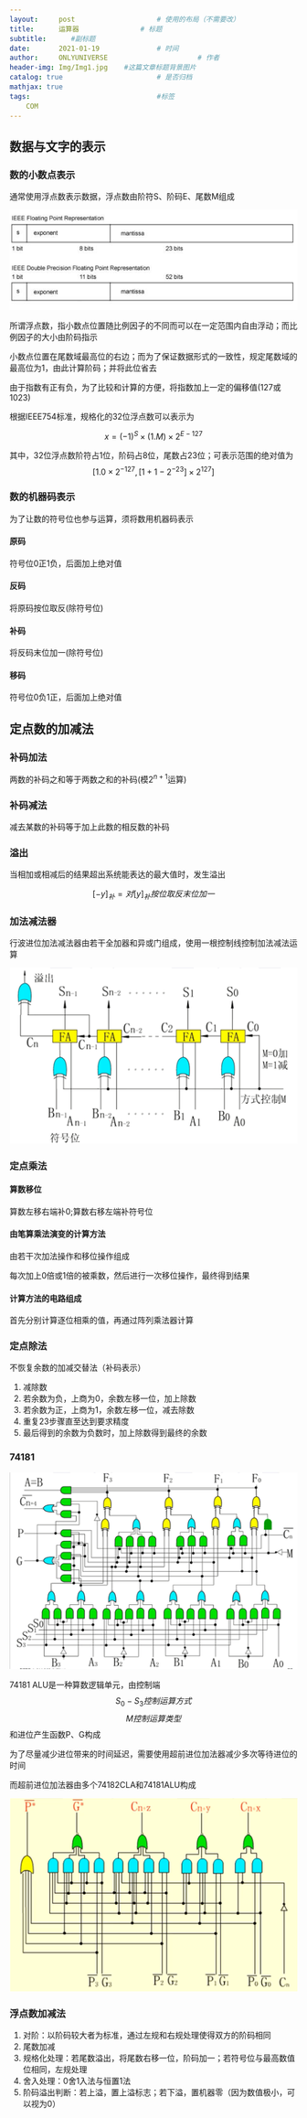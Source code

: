 ```yaml
---
layout:     post                    # 使用的布局（不需要改）
title:      运算器               # 标题 
subtitle:      #副标题
date:       2021-01-19              # 时间
author:     ONLYUNIVERSE                      # 作者
header-img: Img/Img1.jpg    #这篇文章标题背景图片
catalog: true                       # 是否归档
mathjax: true
tags:                               #标签
    COM
---
```


## 数据与文字的表示

### 数的小数点表示

通常使用浮点数表示数据，浮点数由阶符S、阶码E、尾数M组成

![](https://github.com/ONLYUNIVERSE/ONLYUNIVERSE.github.io/blob/master/Image/float.png?raw=true)

所谓浮点数，指小数点位置随比例因子的不同而可以在一定范围内自由浮动；而比例因子的大小由阶码指示

小数点位置在尾数域最高位的右边；而为了保证数据形式的一致性，规定尾数域的最高位为1，由此计算阶码；并将此位省去

由于指数有正有负，为了比较和计算的方便，将指数加上一定的偏移值(127或1023)

根据IEEE754标准，规格化的32位浮点数可以表示为

$$x=(-1)^S×(1.M)×2^{E-127}$$

其中，32位浮点数阶符占1位，阶码占8位，尾数占23位；可表示范围的绝对值为
$$[1.0×2^{-127},[1+1-2^{-23}]×2^{127}]$$

### 数的机器码表示

为了让数的符号位也参与运算，须将数用机器码表示

#### 原码

符号位0正1负，后面加上绝对值

#### 反码

将原码按位取反(除符号位)

#### 补码

将反码末位加一(除符号位)

#### 移码

符号位0负1正，后面加上绝对值

## 定点数的加减法

### 补码加法

两数的补码之和等于两数之和的补码(模$2^{n+1}$运算)

### 补码减法

减去某数的补码等于加上此数的相反数的补码

### 溢出

当相加或相减后的结果超出系统能表达的最大值时，发生溢出

$$[-y]_补=对[y]_补按位取反末位加一$$

### 加法减法器

行波进位加法减法器由若干全加器和异或门组成，使用一根控制线控制加法减法运算

![](https://github.com/ONLYUNIVERSE/ONLYUNIVERSE.github.io/blob/master/Image/add.png?raw=true)

### 定点乘法

#### 算数移位

算数左移右端补0;算数右移左端补符号位

#### 由笔算乘法演变的计算方法

由若干次加法操作和移位操作组成

每次加上0倍或1倍的被乘数，然后进行一次移位操作，最终得到结果

#### 计算方法的电路组成

首先分别计算逐位相乘的值，再通过阵列乘法器计算

### 定点除法

不恢复余数的加减交替法（补码表示）

1. 减除数
2. 若余数为负，上商为0，余数左移一位，加上除数
3. 若余数为正，上商为1，余数左移一位，减去除数
4. 重复23步骤直至达到要求精度
5. 最后得到的余数为负数时，加上除数得到最终的余数

### 74181

![](https://github.com/ONLYUNIVERSE/ONLYUNIVERSE.github.io/blob/master/Image/74181.png?raw=true)

74181 ALU是一种算数逻辑单元，由控制端 
$$ S_0-S_3 控制运算方式 $$
$$ M 控制运算类型 $$
和进位产生函数P、G构成

为了尽量减少进位带来的时间延迟，需要使用超前进位加法器减少多次等待进位的时间

而超前进位加法器由多个74182CLA和74181ALU构成

![](https://github.com/ONLYUNIVERSE/ONLYUNIVERSE.github.io/blob/master/Image/74182.png?raw=true)

### 浮点数加减法

1. 对阶：以阶码较大者为标准，通过左规和右规处理使得双方的阶码相同
2. 尾数加减
3. 规格化处理：若尾数溢出，将尾数右移一位，阶码加一；若符号位与最高数值位相同，左规处理
4. 舍入处理：0舍1入法与恒置1法
5. 阶码溢出判断：若上溢，置上溢标志；若下溢，置机器零（因为数值极小，可以视为0）

